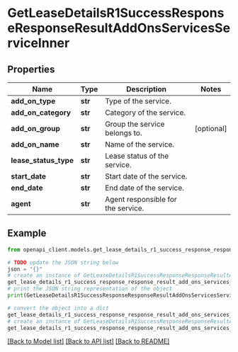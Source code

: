 # GetLeaseDetailsR1SuccessResponseResponseResultAddOnsServicesServiceInner


## Properties

Name | Type | Description | Notes
------------ | ------------- | ------------- | -------------
**add_on_type** | **str** | Type of the service. | 
**add_on_category** | **str** | Category of the service. | 
**add_on_group** | **str** | Group the service belongs to. | [optional] 
**add_on_name** | **str** | Name of the service. | 
**lease_status_type** | **str** | Lease status of the service. | 
**start_date** | **str** | Start date of the service. | 
**end_date** | **str** | End date of the service. | 
**agent** | **str** | Agent responsible for the service. | 

## Example

```python
from openapi_client.models.get_lease_details_r1_success_response_response_result_add_ons_services_service_inner import GetLeaseDetailsR1SuccessResponseResponseResultAddOnsServicesServiceInner

# TODO update the JSON string below
json = "{}"
# create an instance of GetLeaseDetailsR1SuccessResponseResponseResultAddOnsServicesServiceInner from a JSON string
get_lease_details_r1_success_response_response_result_add_ons_services_service_inner_instance = GetLeaseDetailsR1SuccessResponseResponseResultAddOnsServicesServiceInner.from_json(json)
# print the JSON string representation of the object
print(GetLeaseDetailsR1SuccessResponseResponseResultAddOnsServicesServiceInner.to_json())

# convert the object into a dict
get_lease_details_r1_success_response_response_result_add_ons_services_service_inner_dict = get_lease_details_r1_success_response_response_result_add_ons_services_service_inner_instance.to_dict()
# create an instance of GetLeaseDetailsR1SuccessResponseResponseResultAddOnsServicesServiceInner from a dict
get_lease_details_r1_success_response_response_result_add_ons_services_service_inner_from_dict = GetLeaseDetailsR1SuccessResponseResponseResultAddOnsServicesServiceInner.from_dict(get_lease_details_r1_success_response_response_result_add_ons_services_service_inner_dict)
```
[[Back to Model list]](../README.md#documentation-for-models) [[Back to API list]](../README.md#documentation-for-api-endpoints) [[Back to README]](../README.md)


